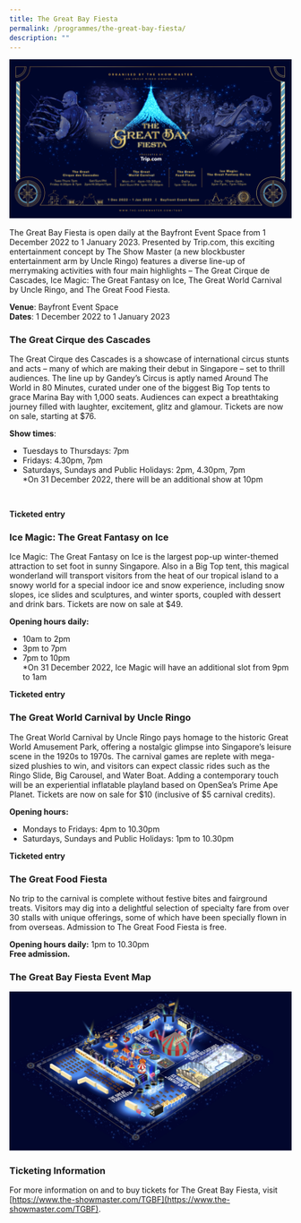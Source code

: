 ```yaml
---
title: The Great Bay Fiesta
permalink: /programmes/the-great-bay-fiesta/
description: ""
---
```

![The Great Bay Fiesta](/images/tgbf.png)

The Great Bay Fiesta is open daily at the Bayfront Event Space from 1 December 2022 to 1 January 2023. Presented by Trip.com, this exciting entertainment concept by The Show Master (a new blockbuster entertainment arm by Uncle Ringo)  features a diverse line-up of merrymaking activities with four main highlights – The Great Cirque de Cascades, Ice Magic: The Great Fantasy on Ice, The Great World Carnival by Uncle Ringo, and The Great Food Fiesta.

**Venue**: Bayfront Event Space <br>
**Dates**: 1 December 2022 to 1 January 2023

### The Great Cirque des Cascades

The Great Cirque des Cascades is a showcase of international circus stunts and acts – many of which are making their debut in Singapore – set to thrill audiences. The line up by Gandey’s Circus is aptly named Around The World in 80 Minutes, curated under one of the biggest Big Top tents to grace Marina Bay with 1,000 seats. Audiences can expect a breathtaking journey filled with laughter, excitement, glitz and glamour. Tickets are now on sale, starting at $76.

**Show times**:
- Tuesdays to Thursdays: 7pm
- Fridays: 4.30pm, 7pm
- Saturdays, Sundays and Public Holidays: 2pm, 4.30pm, 7pm <br>
*On 31 December 2022, there will be an additional show at 10pm 
<br>
<p>
	<b>Ticketed entry</b></p>

### Ice Magic: The Great Fantasy on Ice

Ice Magic: The Great Fantasy on Ice is the largest pop-up winter-themed attraction to set foot in sunny Singapore. Also in a Big Top tent, this magical wonderland will transport visitors from the heat of our tropical island to a snowy world for a special indoor ice and snow experience, including snow slopes, ice slides and sculptures, and winter sports, coupled with dessert and drink bars. Tickets are now on sale at $49.

**Opening hours daily:**
- 10am to 2pm
- 3pm to 7pm
- 7pm to 10pm <br>
*On 31 December 2022, Ice Magic will have an additional slot from 9pm to 1am <br>
<p>
	<b>Ticketed entry</b></p>

### The Great World Carnival by Uncle Ringo

The Great World Carnival by Uncle Ringo pays homage to the historic Great World Amusement Park, offering a nostalgic glimpse into Singapore’s leisure scene in the 1920s to 1970s. The carnival games are replete with mega-sized plushies to win, and visitors can expect classic rides such as the Ringo Slide, Big Carousel, and Water Boat. Adding a contemporary touch will be an experiential inflatable playland based on OpenSea’s Prime Ape Planet. Tickets are now on sale for $10 (inclusive of $5 carnival credits).

**Opening hours:**
- Mondays to Fridays: 4pm to 10.30pm
- Saturdays, Sundays and Public Holidays: 1pm to 10.30pm <br>
<p>
	<b>Ticketed entry</b></p>

### The Great Food Fiesta

No trip to the carnival is complete without festive bites and fairground treats. Visitors may dig into a delightful selection of specialty fare from over 30 stalls with unique offerings, some of which have been specially flown in from overseas. Admission to The Great Food Fiesta is free.

**Opening hours daily:**
1pm to 10.30pm <br>
**Free admission.**

### The Great Bay Fiesta Event Map

![Event Map](/images/tgbfmap.jpg)

### Ticketing Information

For more information on and to buy tickets for The Great Bay Fiesta, visit [https://www.the-showmaster.com/TGBF](https://www.the-showmaster.com/TGBF).